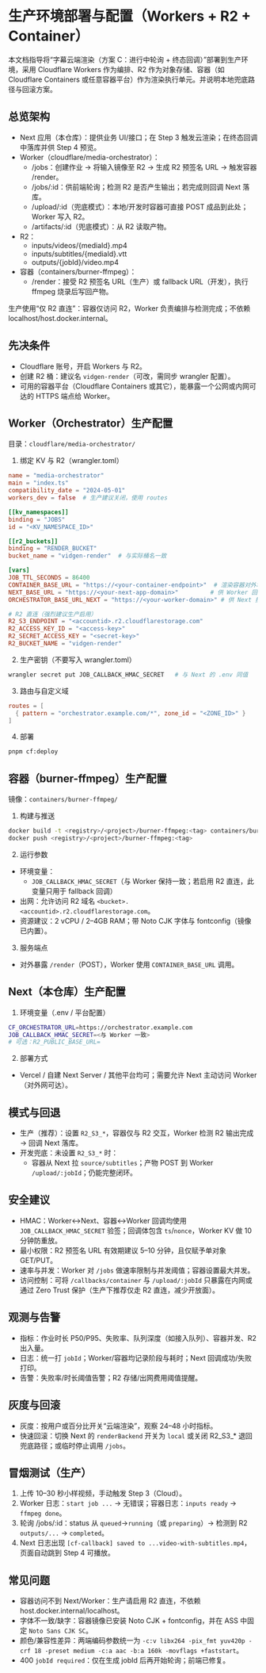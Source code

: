 # 生产环境部署与配置（Workers + R2 + Container）

本文档指导将“字幕云端渲染（方案 C：进行中轮询 + 终态回调）”部署到生产环境，采用 Cloudflare Workers 作为编排、R2 作为对象存储、容器（如 Cloudflare Containers 或任意容器平台）作为渲染执行单元。并说明本地兜底路径与回滚方案。

## 总览架构

- Next 应用（本仓库）：提供业务 UI/接口；在 Step 3 触发云渲染；在终态回调中落库并供 Step 4 预览。
- Worker（cloudflare/media-orchestrator）：
  - /jobs：创建作业 → 将输入镜像至 R2 → 生成 R2 预签名 URL → 触发容器 /render。
  - /jobs/:id：供前端轮询；检测 R2 是否产生输出；若完成则回调 Next 落库。
  - /upload/:id（兜底模式）：本地/开发时容器可直接 POST 成品到此处；Worker 写入 R2。
  - /artifacts/:id（兜底模式）：从 R2 读取产物。
- R2：
  - inputs/videos/{mediaId}.mp4
  - inputs/subtitles/{mediaId}.vtt
  - outputs/{jobId}/video.mp4
- 容器（containers/burner-ffmpeg）：
  - /render：接受 R2 预签名 URL（生产）或 fallback URL（开发），执行 ffmpeg 烧录后写回产物。

生产使用“仅 R2 直连”：容器仅访问 R2，Worker 负责编排与检测完成；不依赖 localhost/host.docker.internal。

## 先决条件

- Cloudflare 账号，开启 Workers 与 R2。
- 创建 R2 桶：建议名 `vidgen-render`（可改，需同步 wrangler 配置）。
- 可用的容器平台（Cloudflare Containers 或其它），能暴露一个公网或内网可达的 HTTPS 端点给 Worker。

## Worker（Orchestrator）生产配置

目录：`cloudflare/media-orchestrator/`

1) 绑定 KV 与 R2（wrangler.toml）

```toml
name = "media-orchestrator"
main = "index.ts"
compatibility_date = "2024-05-01"
workers_dev = false  # 生产建议关闭，使用 routes

[[kv_namespaces]]
binding = "JOBS"
id = "<KV_NAMESPACE_ID>"

[[r2_buckets]]
binding = "RENDER_BUCKET"
bucket_name = "vidgen-render"  # 与实际桶名一致

[vars]
JOB_TTL_SECONDS = 86400
CONTAINER_BASE_URL = "https://<your-container-endpoint>"  # 渲染容器对外地址
NEXT_BASE_URL = "https://<your-next-app-domain>"         # 供 Worker 回调 Next 使用
ORCHESTRATOR_BASE_URL_NEXT = "https://<your-worker-domain>" # 供 Next 拉取 artifacts（兜底）

# R2 直连（强烈建议生产启用）
R2_S3_ENDPOINT = "<accountid>.r2.cloudflarestorage.com"
R2_ACCESS_KEY_ID = "<access-key>"
R2_SECRET_ACCESS_KEY = "<secret-key>"
R2_BUCKET_NAME = "vidgen-render"
```

2) 生产密钥（不要写入 wrangler.toml）

```bash
wrangler secret put JOB_CALLBACK_HMAC_SECRET   # 与 Next 的 .env 同值
```

3) 路由与自定义域

```toml
routes = [
  { pattern = "orchestrator.example.com/*", zone_id = "<ZONE_ID>" }
]
```

4) 部署

```bash
pnpm cf:deploy
```

## 容器（burner-ffmpeg）生产配置

镜像：`containers/burner-ffmpeg/`

1) 构建与推送

```bash
docker build -t <registry>/<project>/burner-ffmpeg:<tag> containers/burner-ffmpeg
docker push <registry>/<project>/burner-ffmpeg:<tag>
```

2) 运行参数

- 环境变量：
  - `JOB_CALLBACK_HMAC_SECRET`（与 Worker 保持一致；若启用 R2 直连，此变量只用于 fallback 回调）
- 出网：允许访问 R2 域名 `<bucket>.<accountid>.r2.cloudflarestorage.com`。
- 资源建议：2 vCPU / 2–4GB RAM；带 Noto CJK 字体与 fontconfig（镜像已内置）。

3) 服务端点

- 对外暴露 `/render`（POST），Worker 使用 `CONTAINER_BASE_URL` 调用。

## Next（本仓库）生产配置

1) 环境变量（.env / 平台配置）

```bash
CF_ORCHESTRATOR_URL=https://orchestrator.example.com
JOB_CALLBACK_HMAC_SECRET=<与 Worker 一致>
# 可选：R2_PUBLIC_BASE_URL=
```

2) 部署方式

- Vercel / 自建 Next Server / 其他平台均可；需要允许 Next 主动访问 Worker（对外网可达）。

## 模式与回退

- 生产（推荐）：设置 `R2_S3_*`，容器仅与 R2 交互，Worker 检测 R2 输出完成 → 回调 Next 落库。
- 开发兜底：未设置 `R2_S3_*` 时：
  - 容器从 Next 拉 `source/subtitles`；产物 POST 到 Worker `/upload/:jobId`；仍能完整闭环。

## 安全建议

- HMAC：Worker↔Next、容器↔Worker 回调均使用 `JOB_CALLBACK_HMAC_SECRET` 验签；回调体包含 `ts`/`nonce`，Worker KV 做 10 分钟防重放。
- 最小权限：R2 预签名 URL 有效期建议 5–10 分钟，且仅赋予单对象 GET/PUT。
- 速率与并发：Worker 对 `/jobs` 做速率限制与并发阈值；容器设置最大并发。
- 访问控制：可将 `/callbacks/container` 与 `/upload/:jobId` 只暴露在内网或通过 Zero Trust 保护（生产下推荐仅走 R2 直连，减少开放面）。

## 观测与告警

- 指标：作业时长 P50/P95、失败率、队列深度（如接入队列）、容器并发、R2 出入量。
- 日志：统一打 `jobId`；Worker/容器均记录阶段与耗时；Next 回调成功/失败打印。
- 告警：失败率/时长阈值告警；R2 存储/出网费用阈值提醒。

## 灰度与回滚

- 灰度：按用户或百分比开关“云端渲染”，观察 24–48 小时指标。
- 快速回滚：切换 Next 的 `renderBackend` 开关为 `local` 或关闭 R2_S3_* 退回兜底路径；或临时停止调用 `/jobs`。

## 冒烟测试（生产）

1) 上传 10–30 秒小样视频，手动触发 Step 3（Cloud）。
2) Worker 日志：`start job ...` → 无错误；容器日志：`inputs ready` → `ffmpeg done`。
3) 轮询 /jobs/:id：status 从 `queued`→`running`（或 `preparing`）→ 检测到 R2 `outputs/...` → `completed`。
4) Next 日志出现 `[cf-callback] saved to ...video-with-subtitles.mp4`，页面自动跳到 Step 4 可播放。

## 常见问题

- 容器访问不到 Next/Worker：生产请启用 R2 直连，不依赖 host.docker.internal/localhost。
- 字体不一致/缺字：容器镜像已安装 Noto CJK + fontconfig，并在 ASS 中固定 `Noto Sans CJK SC`。
- 颜色/兼容性差异：两端编码参数统一为 `-c:v libx264 -pix_fmt yuv420p -crf 18 -preset medium -c:a aac -b:a 160k -movflags +faststart`。
- 400 `jobId required`：仅在生成 jobId 后再开始轮询；前端已修复。

